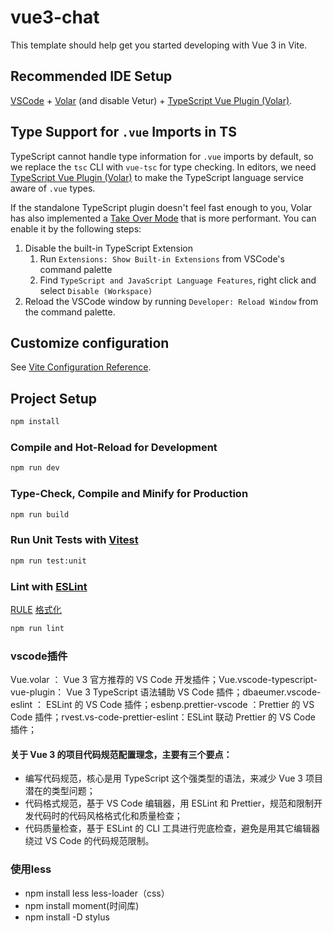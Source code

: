 # vue3-chat

This template should help get you started developing with Vue 3 in Vite.

## Recommended IDE Setup

[VSCode](https://code.visualstudio.com/) + [Volar](https://marketplace.visualstudio.com/items?itemName=Vue.volar) (and disable Vetur) + [TypeScript Vue Plugin (Volar)](https://marketplace.visualstudio.com/items?itemName=Vue.vscode-typescript-vue-plugin).

## Type Support for `.vue` Imports in TS

TypeScript cannot handle type information for `.vue` imports by default, so we replace the `tsc` CLI with `vue-tsc` for type checking. In editors, we need [TypeScript Vue Plugin (Volar)](https://marketplace.visualstudio.com/items?itemName=Vue.vscode-typescript-vue-plugin) to make the TypeScript language service aware of `.vue` types.

If the standalone TypeScript plugin doesn't feel fast enough to you, Volar has also implemented a [Take Over Mode](https://github.com/johnsoncodehk/volar/discussions/471#discussioncomment-1361669) that is more performant. You can enable it by the following steps:

1. Disable the built-in TypeScript Extension
    1) Run `Extensions: Show Built-in Extensions` from VSCode's command palette
    2) Find `TypeScript and JavaScript Language Features`, right click and select `Disable (Workspace)`
2. Reload the VSCode window by running `Developer: Reload Window` from the command palette.

## Customize configuration

See [Vite Configuration Reference](https://vitejs.dev/config/).

## Project Setup

```sh
npm install
```

### Compile and Hot-Reload for Development

```sh
npm run dev
```

### Type-Check, Compile and Minify for Production

```sh
npm run build
```

### Run Unit Tests with [Vitest](https://vitest.dev/)

```sh
npm run test:unit
```

### Lint with [ESLint](https://eslint.org/)

[RULE](https://eslint.org/docs/latest/use/configure/rules)
[格式化](https://prettier.io/docs/en/options.html)

```sh
npm run lint
```

### vscode插件

Vue.volar ： Vue 3 官方推荐的 VS Code 开发插件；Vue.vscode-typescript-vue-plugin： Vue 3 TypeScript 语法辅助 VS Code 插件；dbaeumer.vscode-eslint ： ESLint 的 VS Code 插件；esbenp.prettier-vscode ：Prettier 的 VS Code 插件；rvest.vs-code-prettier-eslint：ESLint 联动 Prettier 的 VS Code 插件；

#### 关于 Vue 3 的项目代码规范配置理念，主要有三个要点：

* 编写代码规范，核心是用 TypeScript 这个强类型的语法，来减少 Vue 3 项目潜在的类型问题；
* 代码格式规范，基于 VS Code 编辑器，用 ESLint 和 Prettier，规范和限制开发代码时的代码风格格式化和质量检查；
* 代码质量检查，基于 ESLint 的 CLI 工具进行兜底检查，避免是用其它编辑器绕过 VS Code 的代码规范限制。

### 使用less

* npm install less less-loader（css）
* npm install moment(时间库)
* npm install -D stylus